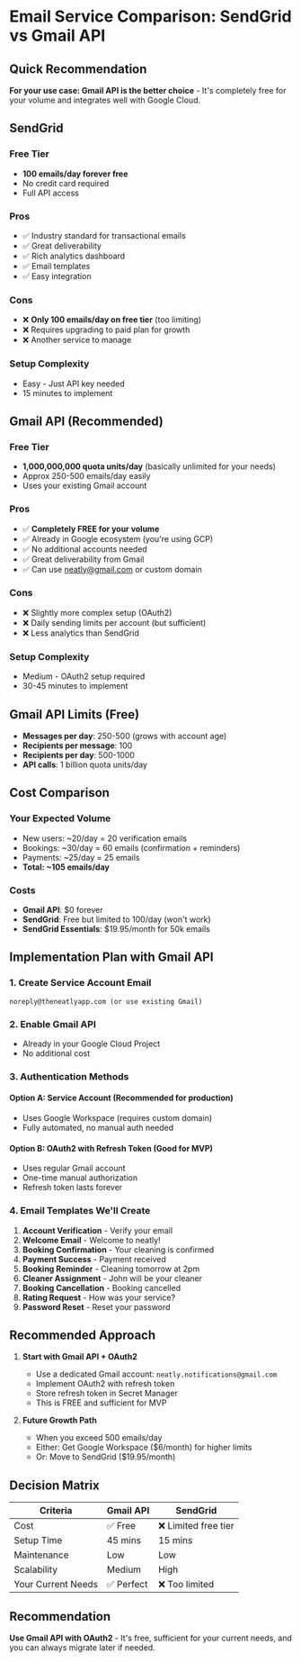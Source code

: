 # Email Service Comparison: SendGrid vs Gmail API

## Quick Recommendation
**For your use case: Gmail API is the better choice** - It's completely free for your volume and integrates well with Google Cloud.

## SendGrid

### Free Tier
- **100 emails/day forever free**
- No credit card required
- Full API access

### Pros
- ✅ Industry standard for transactional emails
- ✅ Great deliverability
- ✅ Rich analytics dashboard
- ✅ Email templates
- ✅ Easy integration

### Cons
- ❌ **Only 100 emails/day on free tier** (too limiting)
- ❌ Requires upgrading to paid plan for growth
- ❌ Another service to manage

### Setup Complexity
- Easy - Just API key needed
- 15 minutes to implement

## Gmail API (Recommended)

### Free Tier
- **1,000,000,000 quota units/day** (basically unlimited for your needs)
- Approx 250-500 emails/day easily
- Uses your existing Gmail account

### Pros
- ✅ **Completely FREE for your volume**
- ✅ Already in Google ecosystem (you're using GCP)
- ✅ No additional accounts needed
- ✅ Great deliverability from Gmail
- ✅ Can use neatly@gmail.com or custom domain

### Cons
- ❌ Slightly more complex setup (OAuth2)
- ❌ Daily sending limits per account (but sufficient)
- ❌ Less analytics than SendGrid

### Setup Complexity
- Medium - OAuth2 setup required
- 30-45 minutes to implement

## Gmail API Limits (Free)
- **Messages per day**: 250-500 (grows with account age)
- **Recipients per message**: 100
- **Recipients per day**: 500-1000
- **API calls**: 1 billion quota units/day

## Cost Comparison

### Your Expected Volume
- New users: ~20/day = 20 verification emails
- Bookings: ~30/day = 60 emails (confirmation + reminders)
- Payments: ~25/day = 25 emails
- **Total: ~105 emails/day**

### Costs
- **Gmail API**: $0 forever
- **SendGrid**: Free but limited to 100/day (won't work)
- **SendGrid Essentials**: $19.95/month for 50k emails

## Implementation Plan with Gmail API

### 1. Create Service Account Email
```
noreply@theneatlyapp.com (or use existing Gmail)
```

### 2. Enable Gmail API
- Already in your Google Cloud Project
- No additional cost

### 3. Authentication Methods

#### Option A: Service Account (Recommended for production)
- Uses Google Workspace (requires custom domain)
- Fully automated, no manual auth needed

#### Option B: OAuth2 with Refresh Token (Good for MVP)
- Uses regular Gmail account
- One-time manual authorization
- Refresh token lasts forever

### 4. Email Templates We'll Create
1. **Account Verification** - Verify your email
2. **Welcome Email** - Welcome to neatly!
3. **Booking Confirmation** - Your cleaning is confirmed
4. **Payment Success** - Payment received
5. **Booking Reminder** - Cleaning tomorrow at 2pm
6. **Cleaner Assignment** - John will be your cleaner
7. **Booking Cancellation** - Booking cancelled
8. **Rating Request** - How was your service?
9. **Password Reset** - Reset your password

## Recommended Approach

1. **Start with Gmail API + OAuth2**
   - Use a dedicated Gmail account: `neatly.notifications@gmail.com`
   - Implement OAuth2 with refresh token
   - Store refresh token in Secret Manager
   - This is FREE and sufficient for MVP

2. **Future Growth Path**
   - When you exceed 500 emails/day
   - Either: Get Google Workspace ($6/month) for higher limits
   - Or: Move to SendGrid ($19.95/month)

## Decision Matrix

| Criteria | Gmail API | SendGrid |
|----------|-----------|----------|
| Cost | ✅ Free | ❌ Limited free tier |
| Setup Time | 45 mins | 15 mins |
| Maintenance | Low | Low |
| Scalability | Medium | High |
| Your Current Needs | ✅ Perfect | ❌ Too limited |

## Recommendation
**Use Gmail API with OAuth2** - It's free, sufficient for your current needs, and you can always migrate later if needed.